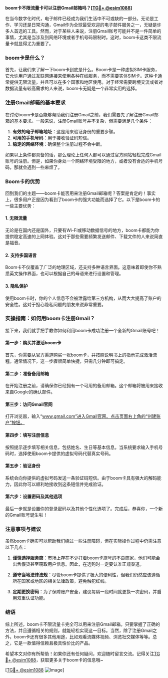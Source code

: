 **boom卡不限流量卡可以注册Gmail邮箱吗？[[TG💪+ @esim1088](https://t.me/s/esim1088)]**

在当今数字化时代，电子邮件已经成为我们生活中不可或缺的一部分。无论是工作、学习还是日常沟通，Gmail作为全球最受欢迎的电子邮件服务之一，无疑是许多人首选的工具。然而，对于某些人来说，注册Gmail账号可能并不是一件简单的事情，尤其是当涉及到网络环境或者手机号码限制时。这时，boom卡这类不限流量卡就显得尤为重要了。

### boom卡是什么？

首先，让我们来了解一下boom卡到底是什么。Boom卡是一种虚拟SIM卡服务，它允许用户通过互联网连接来使用各种在线服务，而不需要实体SIM卡。这种卡通常提供无限流量，并且可以在多个国家和地区使用。对于经常需要跨境交流或者对数据流量有较高需求的人来说，boom卡无疑是一个非常实用的选择。

### 注册Gmail邮箱的基本要求

在讨论boom卡是否能够帮助我们注册Gmail之前，我们需要先了解注册Gmail邮箱的基本要求。一般来说，注册Gmail账号并不复杂，但需要满足几个条件：

1. **有效的电子邮箱地址**：这是用来验证身份的重要步骤。
2. **可用的手机号码**：用于接收验证码短信。
3. **稳定的网络环境**：确保整个注册过程不会中断。

如果以上条件都具备的话，那么理论上任何人都可以通过官方网站轻松完成Gmail账号的注册。但是，如果你身处一个网络环境受限的地方，或者没有合适的手机号码，那就会遇到一些麻烦了。

### Boom卡的优势

回到我们的主题——boom卡能否用来注册Gmail邮箱呢？答案是肯定的！事实上，很多用户正是因为看到了boom卡的强大功能而选择了它。以下是boom卡的一些主要优势：

#### 1. **无限流量**
   无论是在国内还是国外，只要有Wi-Fi或移动数据信号的地方，boom卡都能为你提供稳定高速的上网体验。这对于那些需要频繁发送邮件、下载文件的人来说简直是福音。

#### 2. **支持多国语言**
   Boom卡不仅覆盖了广泛的地理区域，还支持多种语言界面。这意味着即使你不熟悉英文操作界面，也可以根据自己的母语来进行设置和管理。

#### 3. **隐私保护**
   使用boom卡时，你的个人信息不会被泄露给第三方机构，从而大大提高了账户的安全性。这对于担心隐私问题的朋友来说非常重要。

### 实操指南：如何用boom卡注册Gmail？

接下来，我们就手把手教你如何利用boom卡成功注册一个全新的Gmail账号吧！

#### 第一步：购买并激活boom卡
   首先，你需要从官方渠道购买一张boom卡，并按照说明书上的指示完成激活流程。通常情况下，这一步骤很简单快捷，只需几分钟即可搞定。

#### 第二步：准备备用邮箱
   在开始注册之前，请确保你已经拥有一个可用的备用邮箱。这个邮箱将被用来接收来自Google的确认邮件。

#### 第三步：访问Gmail官网
   打开浏览器，输入“www.gmail.com”进入Gmail官网。点击页面右上角的“创建账户”按钮。

#### 第四步：填写注册信息
   按照提示逐步填写相关信息，包括姓名、生日等基本信息。当系统要求输入手机号码时，选择使用boom卡提供的虚拟号码代替真实号码。

#### 第五步：验证身份
   系统会向你提供的虚拟号码发送一条验证码短信。由于boom卡具有强大的解码能力，因此你可以顺利地接收到这条短信并完成验证。

#### 第六步：设置密码及其他选项
   最后一步就是设置你的登录密码以及其他个性化选项了。完成后，恭喜你，一个新的Gmail账号诞生啦！

### 注意事项与建议

虽然boom卡确实可以帮助我们绕过一些注册障碍，但在实际操作过程中仍需注意以下几点：

1. **谨慎选择服务商**：市场上存在不少打着boom卡旗号的不良商家，他们可能会出售假货甚至窃取用户信息。因此，在选购时一定要认准正规渠道。

2. **遵守当地法律法规**：尽管boom卡提供了极大的便利性，但我们仍然应该遵循所在国家或地区的相关法律政策，避免触犯红线。

3. **定期更换密码**：为了保障账户安全，建议每隔一段时间就更换一次密码，并启用双重认证功能。

### 结语

综上所述，boom卡不限流量卡完全可以用来注册Gmail邮箱。只要掌握了正确的方法，并且遵循相关的规则，就能轻松实现这一目标。当然，除了注册Gmail之外，boom卡还有很多其他用途，比如观看流媒体视频、浏览社交媒体等等。总之，它是一款值得信赖且极具性价比的产品。

希望本文对你有所帮助！如果你还有任何疑问，欢迎随时留言交流。记得关注[TG💪+ @esim1088](https://t.me/s/esim1088)，获取更多关于boom卡的信息哦~

[[TG💪+ @esim1088](https://t.me/s/esim1088) ![Image](https://i.postimg.cc/4NQfJmqS/Snipaste-2025-05-13-00-14-12.png)]